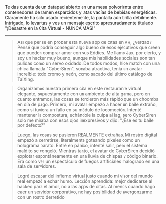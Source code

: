 Te das cuenta de un datapad abierto en una mesa polvorienta entre contenedores de ramen esparcidos y latas vacías de bebidas energéticas. Claramente ha sido usado recientemente, la pantalla aún brilla débilmente. Intrigado, lo levantas y ves un mensaje escrito apresuradamente titulado "¡Desastre en la Cita Virtual - NUNCA MÁS!"

---

> Así que pensé en probar esta nueva app de citas en VR, ¿verdad? Pensé que podría conseguir algo bueno de esos ejecutivos que creen que pueden comprar amor con sus Eddies. Me llamo Jax, por cierto, y soy un hacker muy bueno, aunque mis habilidades sociales son tan pulidas como un servo oxidado. De todos modos, hice match con una chica llamada "CyberSiren", sonaba atractiva, tenía un avatar increíble: todo cromo y neón, como sacado del último catálogo de TaiXing.

> Organizamos nuestra primera cita en este restaurante virtual elegante, supuestamente con un ambiente de alta gama, pero en cuanto entramos, las cosas se torcieron más rápido que un choomba en día de pago. Primero, mi avatar empezó a hacer un baile extraño, como si tuviera un fallo en su módulo de locomoción. Intenté mantener la compostura, echándole la culpa al lag, pero CyberSiren solo me miraba con esos ojos inexpresivos y dijo: "¿Ese es tu baile por defecto?"

> Luego, las cosas se pusieron REALMENTE extrañas. Mi rostro digital empezó a derretirse, literalmente goteando píxeles como un holograma barato. Entré en pánico, intenté salir, pero el sistema maldito se congeló. Mientras tanto, el avatar de CyberSiren decidió explotar espontáneamente en una lluvia de chispas y código binario. Era como ver un espectáculo de fuegos artificiales malogrado en una sala de servidores.

> Logré escapar del infierno virtual justo cuando mi visor del mundo real empezó a echar humo. Lección aprendida: mejor dedicarse al hackeo para el amor, no a las apps de citas. Al menos cuando hago caer un servidor corporativo, no hay posibilidad de avergonzarme con un rostro derretido
